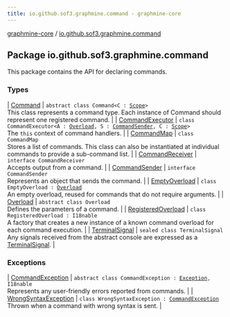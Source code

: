```yaml
---
title: io.github.sof3.graphmine.command - graphmine-core
---
```


[graphmine-core](../index.html) / [io.github.sof3.graphmine.command](./index.html)

## Package io.github.sof3.graphmine.command

This package contains the API for declaring commands.

### Types

| [Command](-command/index.html) | `abstract class Command<C : `[`Scope`](../io.github.sof3.graphmine.scope/-scope/index.html)`>`<br>This class represents a command type. Each instance of Command should represent one registered command. |
| [CommandExecutor](-command-executor/index.html) | `class CommandExecutor<A : `[`Overload`](-overload/index.html)`, S : `[`CommandSender`](-command-sender.html)`, C : `[`Scope`](../io.github.sof3.graphmine.scope/-scope/index.html)`>`<br>The `this` context of command handlers. |
| [CommandMap](-command-map/index.html) | `class CommandMap`<br>Stores a list of commands. This class can also be instantiated at individual commands to provide a sub-command list. |
| [CommandReceiver](-command-receiver/index.html) | `interface CommandReceiver`<br>Accepts output from a command. |
| [CommandSender](-command-sender.html) | `interface CommandSender`<br>Represents an object that sends the command. |
| [EmptyOverload](-empty-overload/index.html) | `class EmptyOverload : `[`Overload`](-overload/index.html)<br>An empty overload, reused for commands that do not require arguments. |
| [Overload](-overload/index.html) | `abstract class Overload`<br>Defines the parameters of a command. |
| [RegisteredOverload](-registered-overload/index.html) | `class RegisteredOverload : I18nable`<br>A factory that creates a new instance of a known command overload for each command execution. |
| [TerminalSignal](-terminal-signal/index.html) | `sealed class TerminalSignal`<br>Any signals received from the abstract console are expressed as a [TerminalSignal](-terminal-signal/index.html). |

### Exceptions

| [CommandException](-command-exception/index.html) | `abstract class CommandException : `[`Exception`](https://kotlinlang.org/api/latest/jvm/stdlib/kotlin/-exception/index.html)`, I18nable`<br>Represents any user-friendly errors reported from commands. |
| [WrongSyntaxException](-wrong-syntax-exception/index.html) | `class WrongSyntaxException : `[`CommandException`](-command-exception/index.html)<br>Thrown when a command with wrong syntax is sent. |

